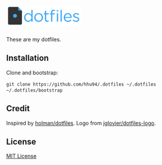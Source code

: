 # ![dotfiles][logo]

These are my dotfiles.

## Installation

Clone and bootstrap:
```
git clone https://github.com/hhu94/.dotfiles ~/.dotfiles
~/.dotfiles/bootstrap
```

## Credit

Inspired by [holman/dotfiles][0]. Logo from [jglovier/dotfiles-logo][1].

## License

[MIT License][2]

[logo]: https://github.com/hhu94/.dotfiles/blob/master/dotfiles-logo.png
[0]:    https://github.com/holman/dotfiles
[1]:    https://github.com/jglovier/dotfiles-logo
[2]:    https://github.com/hhu94/.dotfiles/blob/master/LICENSE

